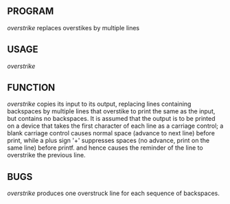 ## PROGRAM

*overstrike*  replaces overstikes by multiple lines

## USAGE

*overstrike*

## FUNCTION

*overstrike* copies its input to its output, replacing lines containing backspaces by multiple lines that overstike to print the same as the input, but contains no backspaces. It is assumed that the output is to be printed on a device that takes the first character of each line as a carriage control; a blank carriage control causes normal space (advance to next line) before print, while a plus sign '+' suppresses spaces (no advance, print on the same line) before printf. and hence causes the reminder of the line to overstrike the previous line.

## BUGS

*overstrike* produces one overstruck line for each sequence of backspaces.
